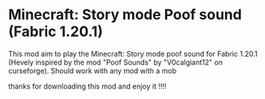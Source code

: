 # Minecraft: Story mode Poof sound (Fabric 1.20.1) 

This mod aim to play the Minecraft: Story mode poof sound for Fabric 1.20.1 (Hevely inspired by the mod "Poof Sounds" by "V0calgiant12" on curseforge). Should work with any mod with a mob 

thanks for downloading this mod and enjoy it !!!!

